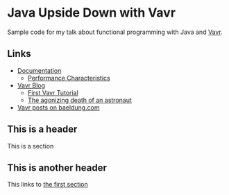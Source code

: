 # Java Upside Down with Vavr

Sample code for my talk about functional programming with Java and [Vavr](http://www.vavr.io/).

## Links

*   [Documentation](http://www.vavr.io/vavr-docs/)
    *   [Performance Characteristics](http://www.vavr.io/vavr-docs/#_performance_characteristics)
*   [Vavr Blog](http://blog.vavr.io/)
    * [First Vavr Tutorial](http://blog.vavr.io/first-vavr-tutorial/)
    * [The agonizing death of an astronaut](http://blog.vavr.io/the-agonizing-death-of-an-astronaut/)
*   [Vavr posts on baeldung.com](https://www.baeldung.com/tag/vavr/)

## This is a header

This is a section

## This is another header

This links to [the first section](#this-is-a-header)
